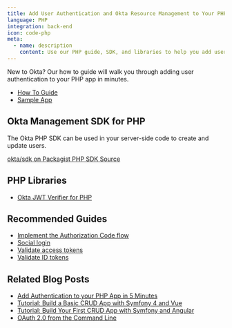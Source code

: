 ```yaml
---
title: Add User Authentication and Okta Resource Management to Your PHP App
language: PHP
integration: back-end
icon: code-php
meta:
  - name: description
    content: Use our PHP guide, SDK, and libraries to help you add user authentication to your PHP application.
---
```


New to Okta? Our how to guide will walk you through adding user authentication to your PHP app in minutes.

<ul class='language-ctas'>
	<li>
		<a href='/docs/guides/sign-into-web-app/php/before-you-begin/' class='Button--blueDarkOutline' data-proofer-ignore>
			<span>How To Guide</span>
		</a>
	</li>
	<li>
		<a href='https://github.com/okta/samples-php' class='Button--blueDarkOutline' data-proofer-ignore>
			<span>Sample App</span>
		</a>
	</li>
</ul>

## Okta Management SDK for PHP

The Okta PHP SDK can be used in your server-side code to create and update users.

<a href='http://packagist.org/packages/okta/sdk' class="language-reference">
	<span class='icon download-16'></span> <span>okta/sdk on Packagist</span>
</a>

<!-- TODO figure out what this should be -->
<!--
<p class="language-reference">
	<a href='https://developer.okta.com/okta-sdk-php/' class="language-reference">
		<span class='icon expression-16'></span>
		<span>PHP SDK Reference</span>
	</a>
</p>
-->

<a href='https://github.com/okta/okta-sdk-php'>
	<span class='fa fa-github'></span> <span>PHP SDK Source</span>
</a>

## PHP Libraries

<ul class="language-libraries">
	<li>
		<i class='fa fa-github'></i>
		<a href="https://github.com/okta/okta-jwt-verifier-php">
			<span>Okta JWT Verifier for PHP</span>
		</a>
	</li>
</ul>

## Recommended Guides


- [Implement the Authorization Code flow](/docs/guides/implement-grant-type/authcode/main/)
- [Social login](/docs/concepts/identity-providers/)
- [Validate access tokens](/docs/guides/validate-access-tokens)
- [Validate ID tokens](/docs/guides/validate-id-tokens)

## Related Blog Posts


- [Add Authentication to your PHP App in 5 Minutes](/blog/2018/07/09/five-minute-php-app-auth)
- [Tutorial: Build a Basic CRUD App with Symfony 4 and Vue](/blog/2018/06/14/php-crud-app-symfony-vue)
- [Tutorial: Build Your First CRUD App with Symfony and Angular](/blog/2018/08/14/php-crud-app-symfony-angular)
- [OAuth 2.0 from the Command Line](/blog/2018/07/16/oauth-2-command-line)

